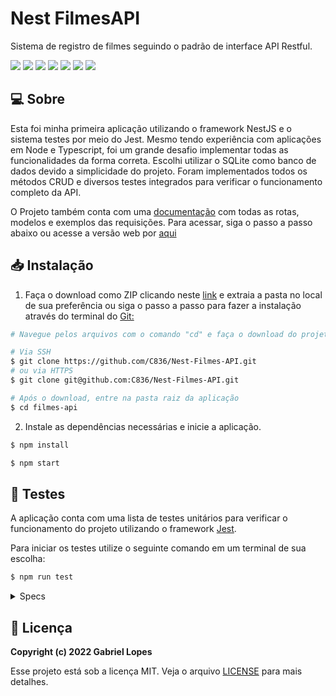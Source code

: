 # Nest FilmesAPI

Sistema de registro de filmes seguindo o padrão de interface API Restful. 

<div>
<img src="https://img.shields.io/badge/nestjs-E0234E?style=for-the-badge&logo=nestjs&logoColor=white"/>
<img src="https://img.shields.io/badge/TypeScript-007ACC?style=for-the-badge&logo=typescript&logoColor=white"/>
<img src="https://img.shields.io/badge/SQLite-07405E?style=for-the-badge&logo=sqlite&logoColor=white"/>
<img src="https://img.shields.io/badge/Jest-323330?style=for-the-badge&logo=Jest&logoColor=white"/>
<img src="https://img.shields.io/badge/Heroku-430098?style=for-the-badge&logo=heroku&logoColor=white"/>
<img src="https://img.shields.io/badge/npm-CB3837?style=for-the-badge&logo=npm&logoColor=white"/>
<img src="https://img.shields.io/badge/Swagger-85EA2D?style=for-the-badge&logo=Swagger&logoColor=white"/>
</div>

## 💻 Sobre

Esta foi minha primeira aplicação utilizando o framework NestJS e o sistema testes por meio do Jest. Mesmo tendo experiência com aplicações em Node e Typescript, foi um grande desafio implementar todas as funcionalidades da forma correta. Escolhi utilizar o SQLite como banco de dados devido a simplicidade do projeto. Foram implementados todos os métodos CRUD e diversos testes integrados para verificar o funcionamento completo da API.

O Projeto também conta com uma [documentação](https://filmes-apirest.herokuapp.com/api) com todas as rotas, modelos e exemplos das requisições. Para acessar, siga o passo a passo abaixo ou acesse a versão web por [aqui](https://filmes-apirest.herokuapp.com/movies)

## 📥 Instalação

1. Faça o download como ZIP clicando neste [link](https://github.com/C836/Nest-Filmes-API/archive/refs/heads/main.zip) e extraia a pasta no local de sua preferência ou siga o passo a passo para fazer a instalação através do terminal do [Git:](https://git-scm.com/)

```bash
# Navegue pelos arquivos com o comando "cd" e faça o download do projeto

# Via SSH
$ git clone https://github.com/C836/Nest-Filmes-API.git
# ou via HTTPS
$ git clone git@github.com:C836/Nest-Filmes-API.git

# Após o download, entre na pasta raiz da aplicação
$ cd filmes-api
```

2. Instale as dependências necessárias e inicie a aplicação.

```bash
$ npm install

$ npm start
```

## 🤖 Testes

A aplicação conta com uma lista de testes unitários para verificar o funcionamento do projeto utilizando o framework [Jest](https://jestjs.io/pt-BR/).

Para iniciar os testes utilize o seguinte comando em um terminal de sua escolha:

```bash
$ npm run test
```

<details>
<summary>Specs</summary>
</p>
Testes de controle
</p>

- [x] Definição do módulo de controle e módulo de serviço
- [x] Resposta da rota GetAll
- [x] Resposta da rota Get
- [x] Resposta da rota Post
- [x] Resposta da rota Put
- [x] Resposta da rota Delete

Testes de serviço

- [x] Definição do módulo de serviço e módulo das funções
- [x] Resposta da função de pesquisa
- [x] Resposta da função de pesquisa unitária
- [x] Resposta da função de criação
- [x] Resposta da função de atualização
- [x] Resposta da função de salvamento
- [x] Resposta da função de remoção
</details>

## 📝 Licença

<b>Copyright (c) 2022 Gabriel Lopes</b>

Esse projeto está sob a licença MIT. Veja o arquivo [LICENSE](https://github.com/C836/Greatdex/blob/main/LICENSE) para mais detalhes.

